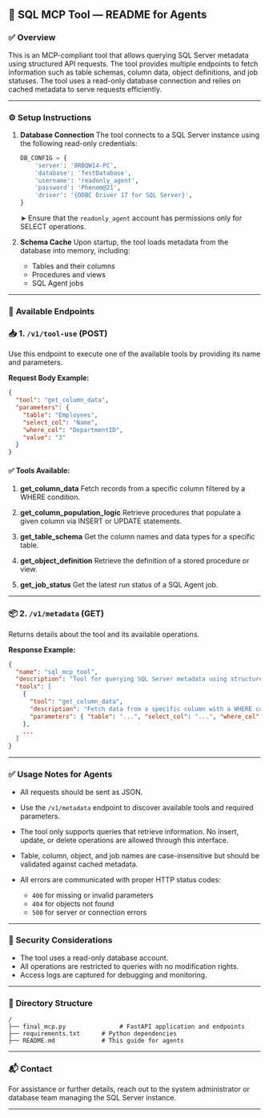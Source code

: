 ## 📘 **SQL MCP Tool — README for Agents**

### ✅ **Overview**

This is an MCP-compliant tool that allows querying SQL Server metadata using structured API requests. The tool provides multiple endpoints to fetch information such as table schemas, column data, object definitions, and job statuses. The tool uses a read-only database connection and relies on cached metadata to serve requests efficiently.

---

### ⚙ **Setup Instructions**

1. **Database Connection**
   The tool connects to a SQL Server instance using the following read-only credentials:

   ```python
   DB_CONFIG = {
       'server': '8RBQW14-PC',
       'database': 'TestDatabase',
       'username': 'readonly_agent',
       'password': 'Phenom@21',
       'driver': '{ODBC Driver 17 for SQL Server}',
   }
   ```

   ➤ Ensure that the `readonly_agent` account has permissions only for SELECT operations.

2. **Schema Cache**
   Upon startup, the tool loads metadata from the database into memory, including:

   * Tables and their columns
   * Procedures and views
   * SQL Agent jobs

---

### 🚀 **Available Endpoints**

### 📥 **1. `/v1/tool-use` (POST)**

Use this endpoint to execute one of the available tools by providing its name and parameters.

**Request Body Example:**

```json
{
  "tool": "get_column_data",
  "parameters": {
    "table": "Employees",
    "select_col": "Name",
    "where_col": "DepartmentID",
    "value": "3"
  }
}
```

#### ✅ Tools Available:

1. **get\_column\_data**
   Fetch records from a specific column filtered by a WHERE condition.

2. **get\_column\_population\_logic**
   Retrieve procedures that populate a given column via INSERT or UPDATE statements.

3. **get\_table\_schema**
   Get the column names and data types for a specific table.

4. **get\_object\_definition**
   Retrieve the definition of a stored procedure or view.

5. **get\_job\_status**
   Get the latest run status of a SQL Agent job.

---

### 📦 **2. `/v1/metadata` (GET)**

Returns details about the tool and its available operations.

**Response Example:**

```json
{
  "name": "sql_mcp_tool",
  "description": "Tool for querying SQL Server metadata using structured parameters.",
  "tools": [
    {
      "tool": "get_column_data",
      "description": "Fetch data from a specific column with a WHERE condition.",
      "parameters": { "table": "...", "select_col": "...", "where_col": "...", "value": "..." }
    },
    ...
  ]
}
```

---

### ✅ **Usage Notes for Agents**

* All requests should be sent as JSON.
* Use the `/v1/metadata` endpoint to discover available tools and required parameters.
* The tool only supports queries that retrieve information. No insert, update, or delete operations are allowed through this interface.
* Table, column, object, and job names are case-insensitive but should be validated against cached metadata.
* All errors are communicated with proper HTTP status codes:

  * `400` for missing or invalid parameters
  * `404` for objects not found
  * `500` for server or connection errors

---

### 🔑 **Security Considerations**

* The tool uses a read-only database account.
* All operations are restricted to queries with no modification rights.
* Access logs are captured for debugging and monitoring.

---

### 📂 **Directory Structure**

```
/
├── final_mcp.py               # FastAPI application and endpoints
├── requirements.txt      # Python dependencies
├── README.md             # This guide for agents
```

---

### 📬 **Contact**

For assistance or further details, reach out to the system administrator or database team managing the SQL Server instance.

---

